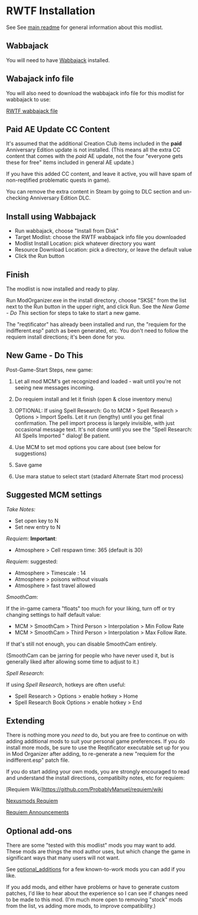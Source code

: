 
# RWTF Installation

See See [main readme](readme3.md) for general information about this modlist.


## Wabbajack

You will need to have [Wabbajack](https://www.wabbajack.org/) installed. 

## Wabajack info file

You will also need to download the wabbajack info file for this modlist for wabbajack to use:

[RWTF wabbajack file](https://github.com/...)


## Paid AE Update CC Content

It's assumed that the additional Creation Club items included in the **paid** Anniversary Edition update is not installed. (This means all the extra CC content that comes with the _paid_ AE update, not the four "everyone gets these for free" items included in general AE update.)

If you have this added CC content, and leave it active, you will have spam of non-reqtified problematic quests in game).

You can remove the extra content in Steam by going to DLC section and un-checking Anniversary Edition DLC.


## Install using Wabbajack

- Run wabbajack, choose "Install from Disk"
- Target Modlist: choose the RWTF wabbajack info file you downloaded
- Modlist Install Location: pick whatever directory you want
- Resource Download Location: pick a directory, or leave the default value
- Click the Run button 
 

## Finish 

The modlist is now installed and ready to play. 

Run ModOrganizer.exe in the install directory, choose "SKSE" from the list next to the Run button in the upper right, and click Run. See the _New Game - Do This_ section for steps to take to start a new game.

The "reqtificator" has already been installed and run, the "requiem for the indifferent.esp" patch as been generated, etc. You don't need to follow the requiem install directions; it's been done for you. 

## New Game - Do This

Post-Game-Start Steps, new game:

1. Let all mod MCM's get recognized and loaded - wait until you're not seeing new messages incoming.

1. Do requiem install and let it finish (open & close inventory menu)

1. OPTIONAL: If using Spell Research: Go to MCM > Spell Research > Options > Import Spells. Let it run (lengthy) until you get final confirmation.
The pell import process is largely invisible, with just occasional message text. It's not done until you see the "Spell Research: All Spells Imported  <OK>" dialog! Be patient.

1. Use MCM to set mod options you care about (see below for suggestions)  

1. Save game

1. Use mara statue to select start (stadard Alternate Start mod process)


## Suggested MCM settings


_Take Notes:_

- Set open key to N
- Set new entry to N

_Requiem_: **Important**: 

- Atmosphere > Cell respawn time: 365 (default is 30)

_Requiem_: suggested:

- Atmosphere > Timescale : 14  
- Atmosphere > poisons without visuals  
- Atmosphere > fast travel allowed  

_SmoothCam_:  

If the in-game camera "floats" too much for your liking, turn off or try changing settings to half default value:  
- MCM > SmoothCam > Third Person > Interpolation > Min Follow Rate
- MCM > SmoothCam > Third Person > Interpolation > Max Follow Rate.

If that's still not enough, you can disable SmoothCam entirely.

(SmoothCam can be jarring for people who have never used it, but is generally liked after allowing some time to adjust to it.)


_Spell Research_:  

If using _Spell Research_, hotkeys are often useful:
- Spell Research > Options > enable hotkey > Home  
- Spell Research Book Options > enable hotkey > End  


## Extending

There is nothing more you _need_ to do, but you are free to continue on with adding additional mods to suit your personal game preferences. If you do install more mods, be sure to use the Reqtificator executable set up for you in Mod Organizer after adding, to re-generate a new "requiem for the indifferent.esp" patch file. 

If you do start adding  your own mods, you are strongly encouraged to read and understand the install directions, compatibilty notes, etc for requiem:

[Requiem Wiki]https://github.com/ProbablyManuel/requiem/wiki

[Nexusmods Requiem](https://www.nexusmods.com/skyrimspecialedition/mods/60888)

[Requiem Announcements](https://probablymanuel.github.io/requiem/)


## Optional add-ons

There are some "tested with this modlist" mods you may want to add. These mods are things the mod author uses, but which change the game in significant ways that many users will not want.

See [optional_additions](./docs/optional_additions.md) for a few known-to-work mods you can add if you like. 

If you add mods, and either have problems or have to generate custom patches, I'd like to hear about the experience so I can see if changes need to be made to this mod. (I'm much more open to removing "stock" mods from the list, vs adding more mods, to improve compatibility.)

